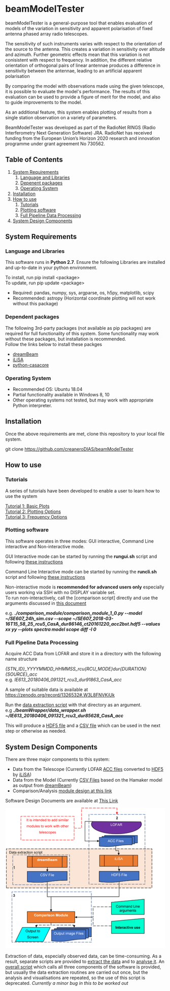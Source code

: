 # beamModelTester

beamModelTester is a general-purpose tool that enables evaluation of models 
of the variation in sensitivity and apparent polarisation of fixed antenna phased array 
radio telescopes.  

The sensitivity of such instruments varies with respect to the orientation
of the source to the antenna.  This creates a variation in sensitivity over altitude and azimuth.
Further geometric effects mean that this variation is not conisistent with respect to frequency.
In addition, the different relative orientation of orthogonal pairs of linear antennae produces 
a difference in sensitivity between the antennae, leading to an artificial apparent polarisation

By comparing the model with observations made using the given telescope, it is possible to
evaluate the model's performance.  The results of this evaluation can be used to provide a 
figure of merit for the model, and also to guide improvements to the model.  

As an additional feature, this system enables plotting of results from a single station observation on a variety of parameters.

BeamModelTester was developed as part of the RadioNet RINGS (Radio Interferometry Next Generation Software) JRA. RadioNet has received funding from the European Union’s Horizon 2020 research and innovation programme under grant agreement No 730562.


## Table of Contents<a name="ToC"></a>
1. [System Requirements](#sys_req)
    1.  [Language and Libraries](#languages)
    1.  [Depenent packages](#dependencies)
    1.  [Operating System](#os)
1.  [Installation](#install)
1.  [How to use](#howto)
    1.  [Tutorials](#tutorial)
    1.  [Plotting software](#plotting)
    1.  [Full Pipeline Data Processing](#pipeline)
1.  [System Design Components](#design)

## System Requirements<a name="sys_req"></a>

### Language and Libraries<a name="languages"></a>
This software runs in **Python 2.7**.  Ensure the following Libraries are installed and up-to-date
in your python environment.  

To install, run pip install \<package\>\
To update, run pip update \<package\>

 * Required: pandas, numpy, sys, argparse, os, h5py, matplotlib, scipy
 * Recommended: astropy (Horizontal coordinate plotting will not work without this package)

### Dependent packages<a name="dependencies"></a>
The following 3rd-party packages (not available as pip packages) are required for full functionality of this system. 
Some functionality may work without these packages, but installation is recommended.  
Follow the links below to install these packges
  * [dreamBeam](https://github.com/2baOrNot2ba/dreamBeam)
  * [iLiSA](https://github.com/2baOrNot2ba/iLiSA)
  * [python-casacore](https://github.com/casacore/python-casacore)

### Operating System<a name="os"></a>
* Recommended OS: Ubuntu 18.04
* Partial functionality available in Windows 8, 10
* Other operating systems not tested, but may work with appropriate Python interpreter.


## Installation<a name="install"></a>
Once the above requirements are met, clone this repository to your local file system.

git clone https://github.com/creaneroDIAS/beamModelTester

## How to use<a name="howto"></a>

### Tutorials<a name="tutorial"></a>
A series of tutorials have been developed to enable a user to learn how to use the system

[Tutorial 1: Basic Plots](/tutorial_1.md) \
[Tutorial 2: Plotting Options](/tutorial_2.md) \
[Tutorial 3: Frequency Options](/tutorial_3.md) 

### Plotting software<a name="plotting"></a>
This software operates in three modes: GUI interactive, Command Line interactive and Non-interactive mode.


GUI Interactive mode can be started by running the **rungui.sh** script and following [these instructions](/comparison_module/interactive_mode.md)

Command Line Interactive mode can be started by running the **runcli.sh** script and following [these instructions](/comparison_module/interactive_mode.md)

Non-interactive mode is **recommended for advanced users only** especially users working via SSH with no DISPLAY variable set.  
To run non-interactively, call the [comparison script] directly and use the arguments discussed in 
[this document](/comparison_module/cli_arguments.md)

e.g. ***./comparison_module/comparison_module_1_0.py --model ~/SE607_24h_sim.csv --scope ~/SE607_2018-03-16T15_58_25_rcu5_CasA_dur86146_ct20161220_acc2bst.hdf5 --values xx yy --plots spectra model scope diff -I 0***

### Full Pipeline Data Processing<a name="pipeline"></a>
Acquire ACC Data from LOFAR and store it in a directory with the following name structure

*{STN_ID}_YYYYMMDD_HHMMSS_rcu{RCU_MODE}_dur{DURATION}_{SOURCE}_acc*\
e.g. *IE613_20180406_091321_rcu3_dur91863_CasA_acc*

A sample of suitable data is available at https://zenodo.org/record/1326532#.W3L8FNVKiUk

Run the [data extraction script](https://github.com/creaneroDIAS/beamWrapper/blob/master/data_wrapper.sh) 
with that directory as an argument.\
e.g ***./beamWrapper/data_wrapper.sh ~/IE613_20180406_091321_rcu3_dur85628_CasA_acc***

This will produce a [HDF5 file](/data_descriptions/OSO_HDF5.md)
and a [CSV file](/data_descriptions/DreamBeam_Source_data_description.md) which can be used in the next step
or otherwise as needed.

## System Design Components<a name="design"></a>

There are three major components to this system:
  * Data from the Telescope (Currently LOFAR [ACC files](/data_descriptions/ACC_Source_data_description_0_0.md) converted to [HDF5](/data_descriptions/OSO_HDF5.md) by [iLiSA](https://github.com/2baOrNot2ba/iLiSA))
  * Data from the Model (Currently [CSV Files](/data_descriptions/DreamBeam_Source_data_description.md) based on the Hamaker model as output from [dreamBeam](https://github.com/2baOrNot2ba/dreamBeam))
  * Comparison/Analysis [module design at this link](/comparison_module/readme.md)
  
Software Design Documents are available at [This Link](/overall_design.md)

![Design Diagram](images/testHarness_Fig1v3.PNG)
  
Extraction of data, especially observed data, can be time-consuming.  As a result, separate scripts are provided to 
[extract the data](https://github.com/creaneroDIAS/beamWrapper/blob/master/data_wrapper.sh) 
and to [analyse it](/comparison_module/comparison_module_1_0.py).
An [overall script](https://github.com/creaneroDIAS/beamWrapper/blob/master/complete_wrapper.sh) 
which calls all three components of the software is provided, but usually the data extraction routines are carried out once, 
but the analysis and visualisations are repeated, so the use of this script is deprecated. *Currently a minor bug in this to be worked out*






